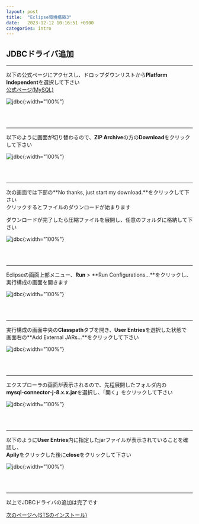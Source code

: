 ```yaml
---
layout: post
title:  "Eclipse環境構築3"
date:   2023-12-12 10:16:51 +0900
categories: intro
---
```


## JDBCドライバ追加
---

以下の公式ページにアクセスし、ドロップダウンリストから**Platform Independent**を選択して下さい  
[公式ページ(MySQL)](https://dev.mysql.com/downloads/connector/j/5.1.html)  

![jdbc](/spring-doc/images/introduction/jdbc/jdbc1.png){:width="100%"}



<br>
<br>

---
以下のように画面が切り替わるので、**ZIP Archive**の方の**Download**をクリックして下さい

![jdbc](/spring-doc/images/introduction/jdbc/jdbc2.png){:width="100%"}

<br>
<br>

---
次の画面では下部の**No thanks, just start my download.**をクリックして下さい  
クリックするとファイルのダウンロードが始まります  

ダウンロードが完了したら圧縮ファイルを展開し、任意のフォルダに格納して下さい  


![jdbc](/spring-doc/images/introduction/jdbc/jdbc3.png){:width="100%"}

<br>
<br>

---
Eclipseの画面上部メニュー、**Run** > **Run Configurations...**をクリックし、実行構成の画面を開きます    


![jdbc](/spring-doc/images/introduction/jdbc/jdbc4.png){:width="100%"}

<br>
<br>

---
実行構成の画面中央の**Classpath**タブを開き、**User Entries**を選択した状態で  
画面右の**Add External JARs...**をクリックして下さい

![jdbc](/spring-doc/images/introduction/jdbc/jdbc5.png){:width="100%"}

<br>
<br>

---
エクスプローラの画面が表示されるので、先程展開したフォルダ内の  
**mysql-connector-j-8.x.x.jar**を選択し、「開く」をクリックして下さい  

![jdbc](/spring-doc/images/introduction/jdbc/jdbc6.png){:width="100%"}

<br>
<br>

---
以下のように**User Entries**内に指定したjarファイルが表示されていることを確認し、  
**Aplly**をクリックした後に**close**をクリックして下さい

![jdbc](/spring-doc/images/introduction/jdbc/jdbc7.png){:width="100%"}

<br>
<br>

---
以上でJDBCドライバの追加は完了です

[次のページへ(STSのインストール)](/spring-doc/intro/introduction4.html)
